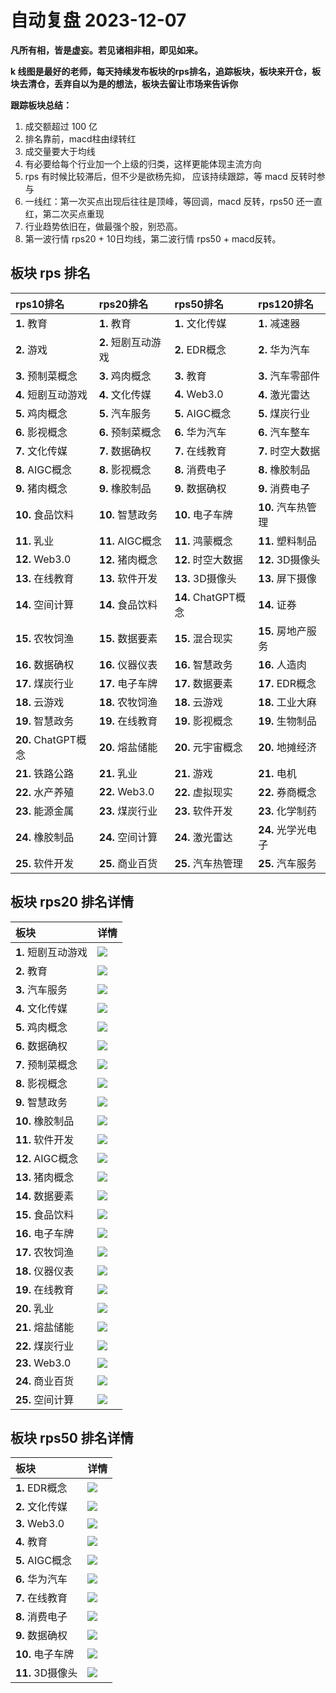 # 自动复盘 2023-12-07

**凡所有相，皆是虚妄。若见诸相非相，即见如来。**

**k 线图是最好的老师，每天持续发布板块的rps排名，追踪板块，板块来开仓，板块去清仓，丢弃自以为是的想法，板块去留让市场来告诉你**
        
**跟踪板块总结：**
1. 成交额超过 100 亿
2. 排名靠前，macd柱由绿转红
3. 成交量要大于均线
4. 有必要给每个行业加一个上级的归类，这样更能体现主流方向
5. rps 有时候比较滞后，但不少是欲杨先抑， 应该持续跟踪，等 macd 反转时参与
6. 一线红：第一次买点出现后往往是顶峰，等回调，macd 反转，rps50 还一直红，第二次买点重现
7. 行业趋势依旧在，做最强个股，别恐高。
8. 第一波行情 rps20 + 10日均线，第二波行情 rps50 + macd反转。
        
## 板块 rps 排名
| rps10排名           | rps20排名           | rps50排名           | rps120排名         |
|:--------------------|:--------------------|:--------------------|:-------------------|
| **1.** 教育         | **1.** 教育         | **1.** 文化传媒     | **1.** 减速器      |
| **2.** 游戏         | **2.** 短剧互动游戏 | **2.** EDR概念      | **2.** 华为汽车    |
| **3.** 预制菜概念   | **3.** 鸡肉概念     | **3.** 教育         | **3.** 汽车零部件  |
| **4.** 短剧互动游戏 | **4.** 文化传媒     | **4.** Web3.0       | **4.** 激光雷达    |
| **5.** 鸡肉概念     | **5.** 汽车服务     | **5.** AIGC概念     | **5.** 煤炭行业    |
| **6.** 影视概念     | **6.** 预制菜概念   | **6.** 华为汽车     | **6.** 汽车整车    |
| **7.** 文化传媒     | **7.** 数据确权     | **7.** 在线教育     | **7.** 时空大数据  |
| **8.** AIGC概念     | **8.** 影视概念     | **8.** 消费电子     | **8.** 橡胶制品    |
| **9.** 猪肉概念     | **9.** 橡胶制品     | **9.** 数据确权     | **9.** 消费电子    |
| **10.** 食品饮料    | **10.** 智慧政务    | **10.** 电子车牌    | **10.** 汽车热管理 |
| **11.** 乳业        | **11.** AIGC概念    | **11.** 鸿蒙概念    | **11.** 塑料制品   |
| **12.** Web3.0      | **12.** 猪肉概念    | **12.** 时空大数据  | **12.** 3D摄像头   |
| **13.** 在线教育    | **13.** 软件开发    | **13.** 3D摄像头    | **13.** 屏下摄像   |
| **14.** 空间计算    | **14.** 食品饮料    | **14.** ChatGPT概念 | **14.** 证券       |
| **15.** 农牧饲渔    | **15.** 数据要素    | **15.** 混合现实    | **15.** 房地产服务 |
| **16.** 数据确权    | **16.** 仪器仪表    | **16.** 智慧政务    | **16.** 人造肉     |
| **17.** 煤炭行业    | **17.** 电子车牌    | **17.** 数据要素    | **17.** EDR概念    |
| **18.** 云游戏      | **18.** 农牧饲渔    | **18.** 云游戏      | **18.** 工业大麻   |
| **19.** 智慧政务    | **19.** 在线教育    | **19.** 影视概念    | **19.** 生物制品   |
| **20.** ChatGPT概念 | **20.** 熔盐储能    | **20.** 元宇宙概念  | **20.** 地摊经济   |
| **21.** 铁路公路    | **21.** 乳业        | **21.** 游戏        | **21.** 电机       |
| **22.** 水产养殖    | **22.** Web3.0      | **22.** 虚拟现实    | **22.** 券商概念   |
| **23.** 能源金属    | **23.** 煤炭行业    | **23.** 软件开发    | **23.** 化学制药   |
| **24.** 橡胶制品    | **24.** 空间计算    | **24.** 激光雷达    | **24.** 光学光电子 |
| **25.** 软件开发    | **25.** 商业百货    | **25.** 汽车热管理  | **25.** 汽车服务   |
## 板块 rps20 排名详情
| 板块                | 详情                                                                                                 |
|:--------------------|:-----------------------------------------------------------------------------------------------------|
| **1.** 短剧互动游戏 | ![](https://sykent-blog-image.oss-cn-beijing.aliyuncs.com/quant/image/2023/12/1701936330275-tmp.jpg) |
| **2.** 教育         | ![](https://sykent-blog-image.oss-cn-beijing.aliyuncs.com/quant/image/2023/12/1701936331797-tmp.jpg) |
| **3.** 汽车服务     | ![](https://sykent-blog-image.oss-cn-beijing.aliyuncs.com/quant/image/2023/12/1701936332938-tmp.jpg) |
| **4.** 文化传媒     | ![](https://sykent-blog-image.oss-cn-beijing.aliyuncs.com/quant/image/2023/12/1701936333983-tmp.jpg) |
| **5.** 鸡肉概念     | ![](https://sykent-blog-image.oss-cn-beijing.aliyuncs.com/quant/image/2023/12/1701936335113-tmp.jpg) |
| **6.** 数据确权     | ![](https://sykent-blog-image.oss-cn-beijing.aliyuncs.com/quant/image/2023/12/1701936336152-tmp.jpg) |
| **7.** 预制菜概念   | ![](https://sykent-blog-image.oss-cn-beijing.aliyuncs.com/quant/image/2023/12/1701936337141-tmp.jpg) |
| **8.** 影视概念     | ![](https://sykent-blog-image.oss-cn-beijing.aliyuncs.com/quant/image/2023/12/1701936338104-tmp.jpg) |
| **9.** 智慧政务     | ![](https://sykent-blog-image.oss-cn-beijing.aliyuncs.com/quant/image/2023/12/1701936339134-tmp.jpg) |
| **10.** 橡胶制品    | ![](https://sykent-blog-image.oss-cn-beijing.aliyuncs.com/quant/image/2023/12/1701936340119-tmp.jpg) |
| **11.** 软件开发    | ![](https://sykent-blog-image.oss-cn-beijing.aliyuncs.com/quant/image/2023/12/1701936341144-tmp.jpg) |
| **12.** AIGC概念    | ![](https://sykent-blog-image.oss-cn-beijing.aliyuncs.com/quant/image/2023/12/1701936342098-tmp.jpg) |
| **13.** 猪肉概念    | ![](https://sykent-blog-image.oss-cn-beijing.aliyuncs.com/quant/image/2023/12/1701936343083-tmp.jpg) |
| **14.** 数据要素    | ![](https://sykent-blog-image.oss-cn-beijing.aliyuncs.com/quant/image/2023/12/1701936343860-tmp.jpg) |
| **15.** 食品饮料    | ![](https://sykent-blog-image.oss-cn-beijing.aliyuncs.com/quant/image/2023/12/1701936344905-tmp.jpg) |
| **16.** 电子车牌    | ![](https://sykent-blog-image.oss-cn-beijing.aliyuncs.com/quant/image/2023/12/1701936345844-tmp.jpg) |
| **17.** 农牧饲渔    | ![](https://sykent-blog-image.oss-cn-beijing.aliyuncs.com/quant/image/2023/12/1701936346873-tmp.jpg) |
| **18.** 仪器仪表    | ![](https://sykent-blog-image.oss-cn-beijing.aliyuncs.com/quant/image/2023/12/1701936347871-tmp.jpg) |
| **19.** 在线教育    | ![](https://sykent-blog-image.oss-cn-beijing.aliyuncs.com/quant/image/2023/12/1701936348915-tmp.jpg) |
| **20.** 乳业        | ![](https://sykent-blog-image.oss-cn-beijing.aliyuncs.com/quant/image/2023/12/1701936349895-tmp.jpg) |
| **21.** 熔盐储能    | ![](https://sykent-blog-image.oss-cn-beijing.aliyuncs.com/quant/image/2023/12/1701936350907-tmp.jpg) |
| **22.** 煤炭行业    | ![](https://sykent-blog-image.oss-cn-beijing.aliyuncs.com/quant/image/2023/12/1701936351943-tmp.jpg) |
| **23.** Web3.0      | ![](https://sykent-blog-image.oss-cn-beijing.aliyuncs.com/quant/image/2023/12/1701936352940-tmp.jpg) |
| **24.** 商业百货    | ![](https://sykent-blog-image.oss-cn-beijing.aliyuncs.com/quant/image/2023/12/1701936353875-tmp.jpg) |
| **25.** 空间计算    | ![](https://sykent-blog-image.oss-cn-beijing.aliyuncs.com/quant/image/2023/12/1701936354616-tmp.jpg) |
## 板块 rps50 排名详情
| 板块             | 详情                                                                                                 |
|:-----------------|:-----------------------------------------------------------------------------------------------------|
| **1.** EDR概念   | ![](https://sykent-blog-image.oss-cn-beijing.aliyuncs.com/quant/image/2023/12/1701936355650-tmp.jpg) |
| **2.** 文化传媒  | ![](https://sykent-blog-image.oss-cn-beijing.aliyuncs.com/quant/image/2023/12/1701936356623-tmp.jpg) |
| **3.** Web3.0    | ![](https://sykent-blog-image.oss-cn-beijing.aliyuncs.com/quant/image/2023/12/1701936357555-tmp.jpg) |
| **4.** 教育      | ![](https://sykent-blog-image.oss-cn-beijing.aliyuncs.com/quant/image/2023/12/1701936358577-tmp.jpg) |
| **5.** AIGC概念  | ![](https://sykent-blog-image.oss-cn-beijing.aliyuncs.com/quant/image/2023/12/1701936359503-tmp.jpg) |
| **6.** 华为汽车  | ![](https://sykent-blog-image.oss-cn-beijing.aliyuncs.com/quant/image/2023/12/1701936360600-tmp.jpg) |
| **7.** 在线教育  | ![](https://sykent-blog-image.oss-cn-beijing.aliyuncs.com/quant/image/2023/12/1701936361495-tmp.jpg) |
| **8.** 消费电子  | ![](https://sykent-blog-image.oss-cn-beijing.aliyuncs.com/quant/image/2023/12/1701936362482-tmp.jpg) |
| **9.** 数据确权  | ![](https://sykent-blog-image.oss-cn-beijing.aliyuncs.com/quant/image/2023/12/1701936363404-tmp.jpg) |
| **10.** 电子车牌 | ![](https://sykent-blog-image.oss-cn-beijing.aliyuncs.com/quant/image/2023/12/1701936364408-tmp.jpg) |
| **11.** 3D摄像头 | ![](https://sykent-blog-image.oss-cn-beijing.aliyuncs.com/quant/image/2023/12/1701936365400-tmp.jpg) |